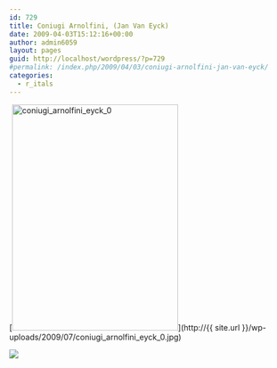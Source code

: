 ```yaml
---
id: 729
title: Coniugi Arnolfini, (Jan Van Eyck)
date: 2009-04-03T15:12:16+00:00
author: admin6059
layout: pages
guid: http://localhost/wordpress/?p=729
#permalink: /index.php/2009/04/03/coniugi-arnolfini-jan-van-eyck/
categories:
  - r_itals
---
```

[<img class="size-full wp-image-728 alignleft" title="coniugi_arnolfini_eyck_0" src="http://{{ site.url }}/wp-uploads/2009/07/coniugi_arnolfini_eyck_0.jpg" alt="coniugi_arnolfini_eyck_0" width="298" height="406" srcset="http://{{ site.url }}/wp-content/uploads/2009/07/coniugi_arnolfini_eyck_0.jpg 425w, http://{{ site.url }}/wp-content/uploads/2009/07/coniugi_arnolfini_eyck_0-220x300.jpg 220w" sizes="(max-width: 298px) 100vw, 298px" />](http://{{ site.url }}/wp-uploads/2009/07/coniugi_arnolfini_eyck_0.jpg)

![](file:///tmp/moz-screenshot.jpg)